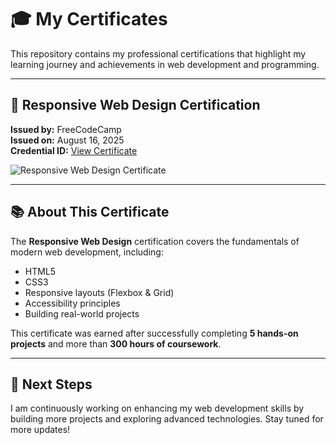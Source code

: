 # 🎓 My Certificates

This repository contains my professional certifications that highlight my learning journey and achievements in web development and programming.

---

## 📌 Responsive Web Design Certification  
**Issued by:** FreeCodeCamp  
**Issued on:** August 16, 2025  
**Credential ID:** [View Certificate](https://www.freecodecamp.org/certification/yourusername/responsive-web-design)  

![Responsive Web Design Certificate](./responsive-web-design-certificate.png)

---

## 📚 About This Certificate  
The **Responsive Web Design** certification covers the fundamentals of modern web development, including:  
- HTML5  
- CSS3  
- Responsive layouts (Flexbox & Grid)  
- Accessibility principles  
- Building real-world projects  

This certificate was earned after successfully completing **5 hands-on projects** and more than **300 hours of coursework**.  

---

## 🚀 Next Steps  
I am continuously working on enhancing my web development skills by building more projects and exploring advanced technologies. Stay tuned for more updates!

